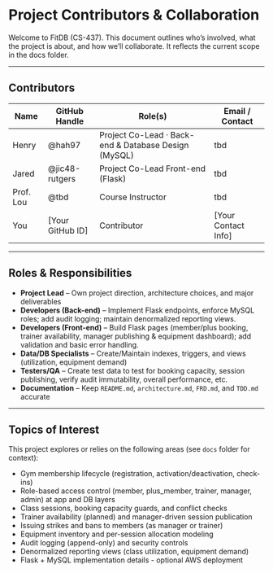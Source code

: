 # Project Contributors & Collaboration

Welcome to FitDB (CS-437). This document outlines who’s involved, what the project is about, and how we’ll collaborate. It reflects the current scope in the docs folder.

---

## Contributors

| Name            | GitHub Handle   | Role(s)                                                | Email / Contact        |
|-----------------|-----------------|--------------------------------------------------------|------------------------|
| Henry    | @hah97      | Project Co-Lead · Back-end & Database Design (MySQL)       | tbd            |
| Jared | @jic48-rutgers      | Project Co-Lead Front-end (Flask)   | tbd            |
| Prof. Lou       | @tbd               | Course Instructor                         | tbd                      |
| You            | [Your GitHub ID]| Contributor                                            | [Your Contact Info]    |

---

## Roles & Responsibilities

- **Project Lead** – Own project direction, architecture choices, and major deliverables
- **Developers (Back-end)** – Implement Flask endpoints, enforce MySQL roles; add audit logging; maintain denormalized reporting views.
- **Developers (Front-end)** – Build Flask pages (member/plus booking, trainer availability, manager publishing & equipment dashboard); add validation and basic error handling.
- **Data/DB Specialists** – Create/Maintain indexes, triggers, and views (utilization, equipment demand)
- **Testers/QA** – Create test data to test for booking capacity, session publishing, verify audit immutability, overall performance, etc.
- **Documentation** – Keep `README.md`, `architecture.md`, `FRD.md`, and `TDD.md` accurate

---

## Topics of Interest

This project explores or relies on the following areas (see `docs` folder for context):

- Gym membership lifecycle (registration, activation/deactivation, check-ins)
- Role-based access control (member, plus_member, trainer, manager, admin) at app and DB layers
- Class sessions, booking capacity guards, and conflict checks
- Trainer availability (planned) and manager-driven session publication
- Issuing strikes and bans to members (as manager or trainer)
- Equipment inventory and per-session allocation modeling
- Audit logging (append-only) and security controls
- Denormalized reporting views (class utilization, equipment demand)
- Flask + MySQL implementation details - optional AWS deployment
